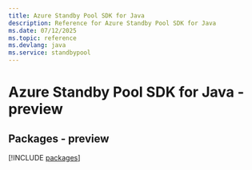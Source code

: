 ```yaml
---
title: Azure Standby Pool SDK for Java
description: Reference for Azure Standby Pool SDK for Java
ms.date: 07/12/2025
ms.topic: reference
ms.devlang: java
ms.service: standbypool
---
```

# Azure Standby Pool SDK for Java - preview
## Packages - preview
[!INCLUDE [packages](standby-pool-index.md)]